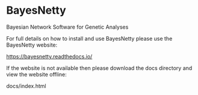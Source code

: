 # BayesNetty
Bayesian Network Software for Genetic Analyses

For full details on how to install and use BayesNetty please use the BayesNetty website:

https://bayesnetty.readthedocs.io/

If the website is not available then please download the docs directory and view the website offline:

docs/index.html
